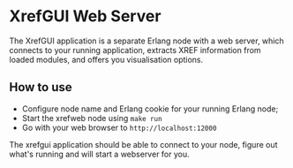 # XrefGUI Web Server

The XrefGUI application is a separate Erlang node with a web server, which
  connects to your running application, extracts XREF information from loaded
  modules, and offers you visualisation options.

## How to use

* Configure node name and Erlang cookie for your running Erlang node;
* Start the xrefweb node using `make run`
* Go with your web browser to `http://localhost:12000`

The xrefgui application should be able to connect to your node, figure out what's
running and will start a webserver for you.